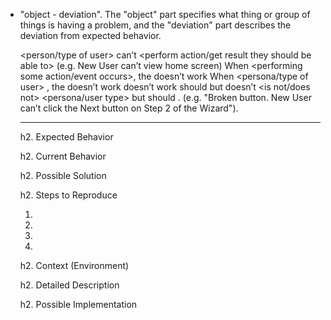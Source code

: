 * "object - deviation". 
The "object" part specifies what thing or group of things is having a problem, and the "deviation" part describes the deviation from expected behavior.


    <person/type of user> can’t <perform action/get result they should be able to> (e.g. New User can’t view home screen)
    When <performing some action/event occurs>, the <system feature> doesn’t work
    When <persona/type of user> <performs some action>, the <system feature> doesn’t work
    <system feature> doesn’t work
    <system feature> should <expected behaviour> but doesn’t
    <system feature> <is not/does not> <expected behaviour>
    <persona/user type> <gets result> but should <get different result>
    <quick name>. <one of the formats above> (e.g. "Broken button. New User can’t click the Next button on Step 2 of the Wizard").

    ----

    <!--- Provide a general summary of the issue in the Title above -->

    h2. Expected Behavior
    <!--- Tell us what should happen -->

    h2. Current Behavior
    <!--- Tell us what happens instead of the expected behavior -->

    h2. Possible Solution
    <!--- Not obligatory, but suggest a fix/reason for the bug, -->

    h2. Steps to Reproduce
    <!--- Provide a link to a live example, or an unambiguous set of steps to -->
    <!--- reproduce this bug. Include code to reproduce, if relevant -->
    1.
    2.
    3.
    4.

    h2. Context (Environment)
    <!--- How has this issue affected you? What are you trying to accomplish? -->
    <!--- Providing context helps us come up with a solution that is most useful in the real world -->

    <!--- Provide a general summary of the issue in the Title above -->

    h2. Detailed Description
    <!--- Provide a detailed description of the change or addition you are proposing -->

    h2. Possible Implementation
    <!--- Not obligatory, but suggest an idea for implementing addition or change -->
